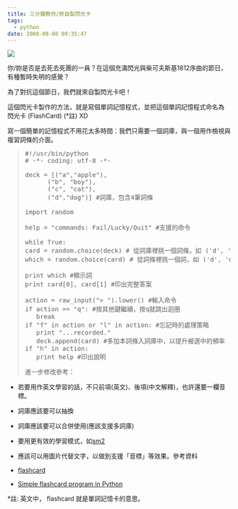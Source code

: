 ```yaml
---
title: 三分鐘教你/妳自製閃光卡
tags:
  - python
date: 2008-08-08 09:35:47
---
```


[![](http://tbn0.google.com/images?q=tbn:Uy40wXVANJ4nMM:http://www.3515.com.cn/upfile/product/2006/10/00/2006101340970173.jpg)](http://tbn0.google.com/images?q=tbn:Uy40wXVANJ4nMM:http://www.3515.com.cn/upfile/product/2006/10/00/2006101340970173.jpg)

你/妳是否是去死去死團的一員？在這個充滿閃光與柴可夫斯基1812序曲的節日，有種暫時失明的感覺？

為了對抗這個節日，我們就來自製閃光卡吧！

這個閃光卡製作的方法，就是寫個單詞記憶程式，並把這個單詞記憶程式命名為 閃光卡 (FlashCard) (*註) XD

寫一個簡單的記憶程式不用花太多時間：我們只需要一個詞庫，與一個用作檢視與複習詞條的介面。

> <pre>#!/usr/bin/python
> # -*- coding: utf-8 -*-
> 
> deck = [("a","apple"),
>       ("b", "boy"),
>       ("c", "cat"),
>       ("d","dog")] #詞庫，包含4筆詞條
> 
> import random
> 
> help = "commands: Fail/Lucky/Quit" #支援的命令
> 
> while True:
> card = random.choice(deck) # 從詞庫裡挑一個詞條，如 ('d', 'dog')
> which = random.choice(card) # 從詞條裡挑一個詞，如 ('d', 'dog') 中挑 'd' 或 'dog'
> 
> print which #顯示詞
> print card[0], card[1] #印出完整答案
> 
> action = raw_input("> ").lower() #輸入命令
> if action == "q": #按其他鍵繼續，按q就跳出迴圈
>    break
> if "f" in action or "l" in action: #忘記時的處理策略
>    print "...recorded."
>    deck.append(card) #多加本詞條入詞庫中，以提升被選中的頻率
> if "h" in action:
>    print help #印出說明
> </pre>進一步修改參考：

*   若要用作英文學習的話，不只前項(英文)、後項(中文解釋)，也許還要一欄音標。
*   詞庫應該要可以抽換
*   詞庫應該要可以合併使用(應該支援多詞庫)
*   要用更有效的學習模式，如[sm2](http://www.supermemo.com/english/ol/sm2.htm)
*   應該可以用圖片代替文字，以做到支援「音標」等效果。參考資料

*   [flashcard](http://www.shallowsky.com/software/scripts/flashcard/)
*   [Simple flashcard program in Python](http://www.leancrew.com/all-this/2007/11/simple-flashcard-program-in-python/)

*註: 英文中， flashcard 就是單詞記憶卡的意思。
